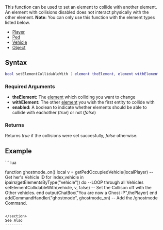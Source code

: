 This function can be used to set an element to collide with another element. An element with collisions disabled does not interact physically with the other element.
**Note:** You can only use this function with the element types listed below.

-   [Player](/Player.md "wikilink")
-   [Ped](/Ped.md "wikilink")
-   [Vehicle](/Vehicle.md "wikilink")
-   [Object](/Object.md "wikilink")

Syntax
------

``` lua
bool setElementCollidableWith ( element theElement, element withElement, bool enabled ) 
```

### Required Arguments

-   **theElement:** The [element](/element.md "wikilink") which colliding you want to change
-   **withElement:** The other [element](/element.md "wikilink") you wish the first entity to collide with
-   **enabled:** A boolean to indicate whether elements should be able to collide with eachother (*true*) or not (*false*)

### Returns

Returns *true* if the collisions were set succesfully, *false* otherwise.

Example
-------

<section name="Client" class="client" show="true">
``` lua

function ghostmode_on()
    local v = getPedOccupiedVehicle(localPlayer) -- Get her's Vehicle ID
    for index,vehicle in ipairs(getElementsByType("vehicle")) do --LOOP through all Vehicles
        setElementCollidableWith(vehicle, v, false) -- Set the Collison off with the Other vehicles.
    end
    outputChatBox("You are now a Ghost :P",thePlayer)
end
addCommandHandler("ghostmode", ghostmode_on) -- Add the /ghostmode Command.
```

</section>
See Also
--------
